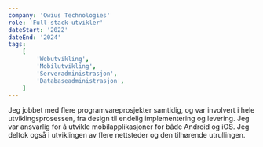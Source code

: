 ```yaml
---
company: 'Owius Technologies'
role: 'Full-stack-utvikler'
dateStart: '2022'
dateEnd: '2024'
tags:
    [
        'Webutvikling',
        'Mobilutvikling',
        'Serveradministrasjon',
        'Databaseadministrasjon',
    ]
---
```


Jeg jobbet med flere programvareprosjekter samtidig, og var involvert i hele
utviklingsprosessen, fra design til endelig implementering og levering. Jeg var
ansvarlig for å utvikle mobilapplikasjoner for både Android og iOS. Jeg deltok også i
utviklingen av flere nettsteder og den tilhørende utrullingen.
